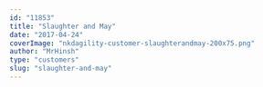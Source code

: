 ```yaml
---
id: "11853"
title: "Slaughter and May"
date: "2017-04-24"
coverImage: "nkdagility-customer-slaughterandmay-200x75.png"
author: "MrHinsh"
type: "customers"
slug: "slaughter-and-may"
---
```

